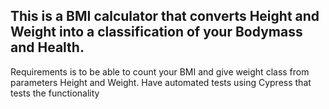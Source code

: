 ## This is a BMI calculator that converts Height and Weight into a classification of your Bodymass and Health.

Requirements is to be able to count your BMI and give weight class from parameters Height and Weight.
Have automated tests using Cypress that tests the functionality
